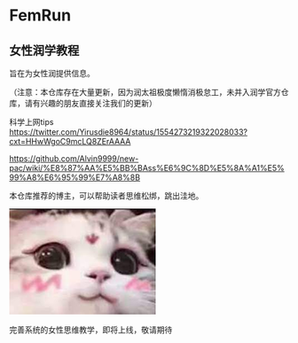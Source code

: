 # FemRun
## 女性润学教程
旨在为女性润提供信息。

（注意：本仓库存在大量更新，因为润太祖极度懒惰消极怠工，未并入润学官方仓库，请有兴趣的朋友直接关注我们的更新）

科学上网tips
https://twitter.com/Yirusdie8964/status/1554273219322028033?cxt=HHwWgoC9mcLQ8ZErAAAA

https://github.com/Alvin9999/new-pac/wiki/%E8%87%AA%E5%BB%BAss%E6%9C%8D%E5%8A%A1%E5%99%A8%E6%95%99%E7%A8%8B

本仓库推荐的博主，可以帮助读者思维松绑，跳出洼地。

![](https://github.com/FemRun/cat/blob/main/download.jpg)

完善系统的女性思维教学，即将上线，敬请期待
